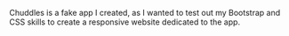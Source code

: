 Chuddles is a fake app I created, as I wanted to test out my Bootstrap and CSS skills to create a responsive website dedicated to the app.
